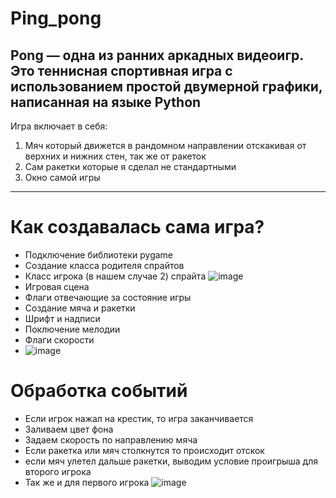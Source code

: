 # Ping_pong
Pong — одна из ранних аркадных видеоигр. Это теннисная спортивная игра с использованием простой двумерной графики, написанная на языке Python
---
Игра включает в себя:
1. Мяч который движется в рандомном направлении отскакивая от верхних и нижних стен, так же от ракеток
2. Сам ракетки которые я сделал не стандартными
3. Окно самой игры
---
# Как создавалась сама игра?
- Подключение библиотеки pygame
- Cоздание класса родителя спрайтов
- Класс игрока (в нашем случае 2) спрайта
![image](https://user-images.githubusercontent.com/103049819/165304080-cd90ecb3-d826-4ed9-a129-c23a305afbff.png)
- Игровая сцена
- Флаги отвечающие за состояние игры
- Создание мяча и ракетки
- Шрифт и надписи 
- Поключение мелодии
- Флаги скорости
- ![image](https://user-images.githubusercontent.com/103049819/165305995-c26fcf29-fc93-496a-880b-101af1b1b20b.png)
# Обработка событий
- Если игрок нажал на крестик, то игра заканчивается
- Заливаем цвет фона
- Задаем скорость по направлению мяча
- Если ракетка или мяч столкнутся то происходит отскок
- если мяч улетел дальше ракетки, выводим условие проигрыша для второго игрока
- Так же и для первого игрока
![image](https://user-images.githubusercontent.com/103049819/165317741-bac01060-e81d-4b57-93f7-cc1c8adb5ffe.png)
